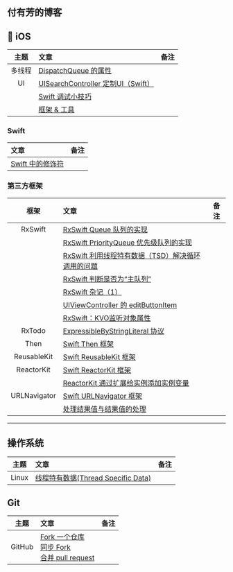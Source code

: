 付有芳的博客
---

##  iOS

| 主题 | 文章 | 备注 |
| :-------: | :------ | :----: |
| 多线程 | [DispatchQueue 的属性](./articles/DispatchQueue_Attributes.md) | |
| UI | [UISearchController 定制UI（Swift）](./articles/2018_05_25_SearchBar.md) | |
| | [Swift 调试小技巧](./articles/Swift_Debug_Tip.md) | |
| | [框架 & 工具](./articles/tools.md) | |

### Swift 

| 文章 | 备注 |
|:------ | :----: |
| [Swift 中的修饰符](./articles/modifier.md)| |


### 第三方框架

|   框架   |        文章         |              备注            |
| :-----: |       :------       |             :----:          |
| RxSwift | [RxSwift Queue 队列的实现](./articles/RxSwift-Queue.md) | |
|         | [RxSwift PriorityQueue 优先级队列的实现](./articles/RxSwift-PriorityQueue.md) | |
|         | [RxSwift 利用线程特有数据（TSD）解决循环调用的问题](./articles/RxSwift_TSD.md) | |
|         | [RxSwift 判断是否为“主队列”](./articles/RxSwift_main_Queue.md) |         | 
|         | [RxSwift 杂记（1）](./articles/RxSwift_Note_1.md) | |
|         | [UIViewController 的 editButtonItem](./articles/ViewControllerEditButton.md) | |
|         | [RxSwift：KVO监听对象属性](./articles/RxSwift_KVO.md) | |
| RxTodo  | [ExpressibleByStringLiteral 协议](./articles/ExpressibleByStringLiteral.md)| |
| Then    | [Swift Then 框架](./articles/Then.md)| |
| ReusableKit | [Swift ReusableKit 框架](./articles/ReusableKit.md)| |
| ReactorKit  | [Swift ReactorKit 框架](./articles/ReactorKit.md)| |
| | [ReactorKit 通过扩展给实例添加实例变量](./articles/ReactorKit_read_code.md)| |
| URLNavigator | [Swift URLNavigator 框架](./articles/URLNavigator.md)| |
|              | [处理结果值与结果值的处理](./articles/completion_result.md)| |

----

## 操作系统

| 主题 | 文章 | 备注 |
|:-------:|:------|:----:|
| Linux |[线程特有数据(Thread Specific Data)](./articles/Thread_Specific_Data.md)||

## Git
| 主题 | 文章 | 备注 |
|:-------:|:------|:----:|
| GitHub | [Fork 一个仓库](./articles/2018_05_10_Fork_A_Repo.md)<br>[同步 Fork](./articles/2018_05_10_Syncing_a_fork.md)<br>[合并 pull request](./articles/2018_05_14_Merging_a_pull_request.md) | |
